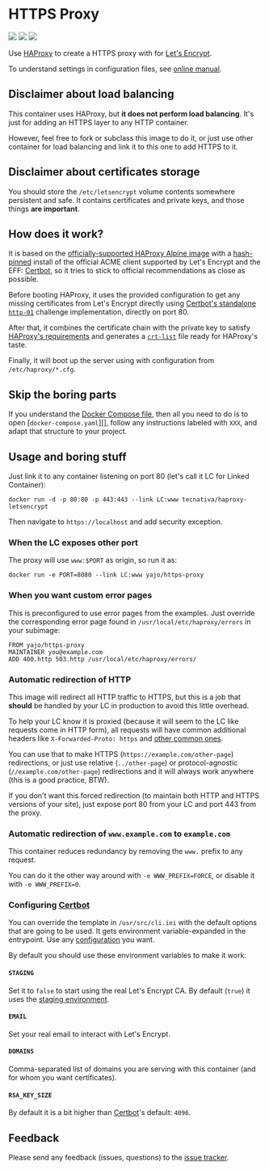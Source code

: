 # HTTPS Proxy

[![](https://images.microbadger.com/badges/image/tecnativa/haproxy-letsencrypt.svg)](https://microbadger.com/images/tecnativa/haproxy-letsencrypt "Get your own image badge on microbadger.com")
[![](https://images.microbadger.com/badges/version/tecnativa/haproxy-letsencrypt.svg)](https://microbadger.com/images/tecnativa/haproxy-letsencrypt "Get your own version badge on microbadger.com")
[![](https://images.microbadger.com/badges/commit/tecnativa/haproxy-letsencrypt:latest.svg)](https://microbadger.com/images/tecnativa/haproxy-letsencrypt:latest "Get your own commit badge on microbadger.com")

Use [HAProxy][] to create a HTTPS proxy with for [Let's Encrypt][].

To understand settings in configuration files, see
[online manual](https://cbonte.github.io/haproxy-dconv/).

## Disclaimer about load balancing

This container uses HAProxy, but **it does not perform load balancing**.
It's just for adding an HTTPS layer to any HTTP container.

However, feel free to fork or subclass this image to do it, or just use other
container for load balancing and link it to this one to add HTTPS to it.

## Disclaimer about certificates storage

You should store the `/etc/letsencrypt` volume contents somewhere persistent
and safe. It contains certificates and private keys, and those things **are
important**.

## How does it work?

It is based on the
[officially-supported HAProxy Alpine image](https://hub.docker.com/_/haproxy/)
with a
[hash-pinned](https://github.com/Tecnativa/docker-haproxy-letsencrypt/blob/master/certbot.txt)
install of the official ACME client supported by Let's Encrypt and the EFF:
[Certbot][], so it tries to stick to official recommendations as close as
possible.

Before booting HAProxy, it uses the provided configuration to get any missing
certificates from Let's Encrypt directly using
[Certbot's standalone `http-01`](https://certbot.eff.org/docs/using.html#standalone)
challenge implementation, directly on port 80.

After that, it combines the certificate chain with the private key to satisfy
[HAProxy's requirements](http://cbonte.github.io/haproxy-dconv/1.7/configuration.html#5.1-crt)
and generates a
[`crt-list`](http://cbonte.github.io/haproxy-dconv/1.7/configuration.html#crt-list)
file ready for HAProxy's taste.

Finally, it will boot up the server using with configuration from
`/etc/haproxy/*.cfg`.

## Skip the boring parts

If you understand the [Docker Compose file][], then all you need to do is to
open [`docker-compose.yaml`][], follow any instructions labeled with `XXX`, and
adapt that structure to your project.

## Usage and boring stuff

Just link it to any container listening on port 80
(let's call it LC for Linked Container):

    docker run -d -p 80:80 -p 443:443 --link LC:www tecnativa/haproxy-letsencrypt

Then navigate to `https://localhost` and add security exception.

### When the LC exposes other port

The proxy will use `www:$PORT` as origin, so run it as:

    docker run -e PORT=8080 --link LC:www yajo/https-proxy

### When you want custom error pages

This is preconfigured to use error pages from the examples. Just override the
corresponding error page found in `/usr/local/etc/haproxy/errors` in your
subimage:

    FROM yajo/https-proxy
    MAINTAINER you@example.com
    ADD 400.http 503.http /usr/local/etc/haproxy/errors/

### Automatic redirection of HTTP

This image will redirect all HTTP traffic to HTTPS, but this is a job that
**should** be handled by your LC in production to avoid this little overhead.

To help your LC know it is proxied (because it will seem to the LC like
requests come in HTTP form), all requests will have common additional headers
like `X-Forwarded-Proto: https` and
[other common ones](https://github.com/Tecnativa/docker-haproxy-letsencrypt/blob/master/conf/60-backend-main.cfg).

You can use that to make HTTPS (`https://example.com/other-page`)
redirections, or just use relative (`../other-page`) or protocol-agnostic
(`//example.com/other-page`) redirections and it will always work
anywhere (this is a good practice, BTW).

If you don't want this forced redirection (to maintain both HTTP and HTTPS
versions of your site), just expose port 80 from your LC and port 443
from the proxy.

### Automatic redirection of `www.example.com` to `example.com`

This container reduces redundancy by removing the `www.` prefix to any request.

You can do it the other way around with `-e WWW_PREFIX=FORCE`, or disable it
with `-e WWW_PREFIX=0`.

### Configuring [Certbot][]

You can override the template in `/usr/src/cli.ini` with the default options
that are going to be used. It gets environment variable-expanded in the
entrypoint. Use any
[configuration](https://certbot.eff.org/docs/using.html#configuration-file) you
want.

By default you should use these environment variables to make it work:

#### `STAGING`

Set it to `false` to start using the real Let's Encrypt CA. By default (`true`)
it uses the
[staging environment](https://letsencrypt.org/docs/staging-environment/).

#### `EMAIL`

Set your real email to interact with Let's Encrypt.

#### `DOMAINS`

Comma-separated list of domains you are serving with this container (and for
whom you want certificates).

#### `RSA_KEY_SIZE`

By default it is a bit higher than [Certbot][]'s default: `4096`.

## Feedback

Please send any feedback (issues, questions) to the [issue tracker][].

[HAProxy]: http://www.haproxy.org/
[Certbot]: https://certbot.eff.org/docs/using.html#renewing-certificates
[Docker Compose file]: https://docs.docker.com/compose/compose-file/
[`docker-comopse.yaml`]: https://github.com/Tecnativa/docker-haproxy-letsencrypt/blob/master/docker-compose.yaml
[Let's Encrypt]: https://letsencrypt.org/
[issue tracker]: https://github.com/Tecnativa/docker-haproxy-letsencrypt/issues
